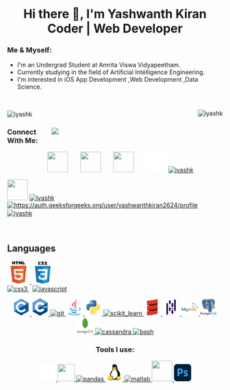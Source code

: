 <h1 align = "center"> Hi there 👋, I'm Yashwanth Kiran <br>
    Coder | Web Developer 
</h1>

### Me & Myself:

<ul >
<li> I'm an Undergrad Student at Amrita Viswa Vidyapeetham.</li>
<li> Currently studying in the field of Artificial Intelligence Engineering.
<li> I'm interested in iOS App Development ,Web Development ,Data Science.
</ul>
<br>

<p align = "left" >
<img align="center" src="https://github-readme-streak-stats.herokuapp.com/?user=iyashk&" alt="iyashk" />
<!-- <img align="center" src="https://github-readme-stats.vercel.app/api?username=iyashk&show_icons=true" alt="iyashk"/> <br> -->
<img align="right" src="https://github-readme-stats.vercel.app/api/top-langs?username=iyashk&show_icons=true&locale=en&layout=compact" alt="iyashk" />
</p>

<div>
 
 <p> <img align = "right" src = "https://stories.freepiklabs.com/storage/19001/website-setup-pana-1680.png" width = "400" height="auto"/></p>

<h3> Connect With Me: </h3> 
<p align="center">
<a style="padding-left:25px;" href="mailto:yashwanthkiran2624@gmail.com"><img height="48" width="48" src="https://camo.githubusercontent.com/a6d8a862aecb6411e963408e9b3c7666ab357cdfecc14a3a13645eb489688cc8/68747470733a2f2f6564656e742e6769746875622e696f2f537570657254696e7949636f6e732f696d616765732f7376672f676d61696c5f6f6c642e737667" /></a>
<a style="padding-left:25px;" href="https://www.instagram.com/_iyashk/"><img height="48" width="48" src="https://camo.githubusercontent.com/c9dacf0f25a1489fdbc6c0d2b41cda58b77fa210a13a886d6f99e027adfbd358/68747470733a2f2f6564656e742e6769746875622e696f2f537570657254696e7949636f6e732f696d616765732f7376672f696e7374616772616d2e737667" /></a>
<a style="padding-left:25px;" href="https://www.linkedin.com/in/iyashk"><img height="48" width="48" src="https://camo.githubusercontent.com/c8a9c5b414cd812ad6a97a46c29af67239ddaeae08c41724ff7d945fb4c047e5/68747470733a2f2f6564656e742e6769746875622e696f2f537570657254696e7949636f6e732f696d616765732f7376672f6c696e6b6564696e2e737667" /></a>
<a style="padding-left:25px;" href="https://twitter.com/iyashk"><img height="48" width="48" src="https://github.com/Aakarsh-B/trying-repos/blob/master/twitter.svg" /></a>
<a href="https://codepen.io/iyashk" target="blank"><img src="https://raw.githubusercontent.com/rahuldkjain/github-profile-readme-generator/master/src/images/icons/Social/codepen.svg" alt="iyashk" height="48" width="48" /></a>

<a href="https://www.hackerrank.com/iyashk"><img height="48" width="48" src="https://raw.githubusercontent.com/rahuldkjain/github-profile-readme-generator/master/src/images/icons/Social/hackerrank.svg" /></a>
<a href="https://www.leetcode.com/iyashk" target="_blank"><img src="https://raw.githubusercontent.com/rahuldkjain/github-profile-readme-generator/master/src/images/icons/Social/leet-code.svg" alt="iyashk" height="30" width="40" /></a>
<a href="https://auth.geeksforgeeks.org/user/https://auth.geeksforgeeks.org/user/yashwanthkiran2624/profile" target="blank"><img src="https://raw.githubusercontent.com/rahuldkjain/github-profile-readme-generator/master/src/images/icons/Social/geeks-for-geeks.svg" alt="https://auth.geeksforgeeks.org/user/yashwanthkiran2624/profile" height="30" width="40" /></a>
<a href="https://kaggle.com/iyashk" target="blank"><img align="center" src="https://raw.githubusercontent.com/rahuldkjain/github-profile-readme-generator/master/src/images/icons/Social/kaggle.svg" alt="iyashk" height="30" width="40" /></a>

</p>
</div>

<!--
<p></p> -->

<!-- <p align="left">
<a href="https://developer.apple.com/swift/" target="_blank" > <img src="https://cdn.cdnlogo.com/logos/s/66/swift.svg" alt="swift" width="40" height="40"/> </a> </p> -->
<!-- swift -->

&nbsp;
&nbsp;
&nbsp;

<h2>Languages</h2>
<p align="left"> 
<a href="https://www.w3.org/html/" target="_blank"> <img src="https://raw.githubusercontent.com/devicons/devicon/master/icons/html5/html5-original-wordmark.svg" alt="html5" width="53" height=auto/> </a> 
<a href="https://www.w3schools.com/css/" target="_blank"> <img src="https://raw.githubusercontent.com/devicons/devicon/master/icons/css3/css3-original-wordmark.svg" alt="css3" width="52" height=auto/> </a> </br>
<!-- </p>
<p align="left">  -->
<a href="https://getbootstrap.com/" target="_blank"> <img src="https://upload.wikimedia.org/wikipedia/commons/b/b2/Bootstrap_logo.svg" alt="css3" width="48" height= auto/> </a> &nbsp;
<a href="https://developer.mozilla.org/en-US/docs/Web/JavaScript" target="_blank" rel="noreferrer"> <img src="https://upload.wikimedia.org/wikipedia/commons/7/73/Javascript-736400_960_720.png" alt="javascript" width="40" height=auto/> </a> 
</p>

<p align="center"> 
 <a href="https://www.cprogramming.com/" target="_blank"> <img src="https://raw.githubusercontent.com/devicons/devicon/master/icons/c/c-original.svg"      alt="c" width="40" height="40"/> </a> 
<a href="https://www.w3schools.com/cpp/" target="_blank" rel="noreferrer"> <img src="https://raw.githubusercontent.com/devicons/devicon/master/icons/cplusplus/cplusplus-original.svg" alt="cplusplus" width="40" height="40"/> </a> 
<a href="https://git-scm.com/" target="_blank"> <img src="https://www.vectorlogo.zone/logos/git-scm/git-scm-icon.svg" alt="git" width="40" height="40"/> </a> <a href="https://www.java.com" target="_blank"> <img src="https://raw.githubusercontent.com/devicons/devicon/master/icons/java/java-original.svg" alt="java" width="40" height="40"/> </a>
<a href="https://www.python.org" target="_blank"> <img src="https://raw.githubusercontent.com/devicons/devicon/master/icons/python/python-original.svg" alt="python" width="40" height="40"/> </a>
<a href="https://scikit-learn.org/" target="_blank"> <img src="https://upload.wikimedia.org/wikipedia/commons/0/05/Scikit_learn_logo_small.svg" alt="scikit_learn" width="40" height="40"/> </a> 
 <a href="https://www.scala-lang.org" target="_blank" rel="noreferrer"> <img src="https://raw.githubusercontent.com/devicons/devicon/master/icons/scala/scala-original.svg" alt="scala" width="40" height="40"/> </a>
<a href="https://pandas.pydata.org/" target="_blank" rel="noreferrer"> <img src="https://raw.githubusercontent.com/devicons/devicon/2ae2a900d2f041da66e950e4d48052658d850630/icons/pandas/pandas-original.svg" alt="pandas" width="40" height="40"/> </a> <a href="https://www.mysql.com/" target="_blank" rel="noreferrer"> <img src="https://raw.githubusercontent.com/devicons/devicon/master/icons/mysql/mysql-original-wordmark.svg" alt="mysql" width="40" height="40"/> </a> <a href="https://www.postgresql.org" target="_blank" rel="noreferrer"> <img src="https://raw.githubusercontent.com/devicons/devicon/master/icons/postgresql/postgresql-original-wordmark.svg" alt="postgresql" width="40" height="40"/> 
<a href="https://www.mongodb.com/" target="_blank" rel="noreferrer"> <img src="https://raw.githubusercontent.com/devicons/devicon/master/icons/mongodb/mongodb-original-wordmark.svg" alt="mongodb" width="40" height="40"/> </a> 
<a href="https://cassandra.apache.org/" target="_blank" rel="noreferrer"> <img src="https://www.vectorlogo.zone/logos/apache_cassandra/apache_cassandra-icon.svg" alt="cassandra" width="40" height="40"/> </a>
<a href="https://www.gnu.org/software/bash/" target="_blank" rel="noreferrer"> <img src="https://www.vectorlogo.zone/logos/gnu_bash/gnu_bash-icon.svg" alt="bash" width="40" height="40"/> </a> 
</p>

<h3 align="center">Tools I use:</h3>
<p align = "center">
<a href="https://github.com/" target="_blank" rel="noreferrer"> <img src="https://github.com/Aakarsh-B/trying-repos/blob/master/github.svg" alt="pandas" width="40" height="40"/> </a> 
<a href="https://colab.research.google.com/" target="_blank" rel="noreferrer"> <img src="https://upload.wikimedia.org/wikipedia/commons/d/d0/Google_Colaboratory_SVG_Logo.svg" alt="" width="40" height="40"/> </a> 
<a href="https://code.visualstudio.com/" target="_blank" rel="noreferrer"> <img src="https://upload.wikimedia.org/wikipedia/commons/9/9a/Visual_Studio_Code_1.35_icon.svg" alt="pandas" width="40" height="40"/> </a> 
<a href="https://www.linux.org/" target="_blank" rel="noreferrer"> <img src="https://raw.githubusercontent.com/devicons/devicon/master/icons/linux/linux-original.svg" alt="linux" width="40" height="40"/> </a>
<a href="https://www.mathworks.com/" target="_blank" rel="noreferrer"> <img src="https://upload.wikimedia.org/wikipedia/commons/2/21/Matlab_Logo.png" alt="matlab" width="40" height="40"/> </a>
<a href="https://developer.apple.com/xcode/features/" target="_blank" rel="noreferrer"> <img src="https://static.wikia.nocookie.net/logopedia/images/d/da/Icon_512x512_Normal%402xxcode.png/revision/latest/scale-to-width-down/250?cb=20200917151913" alt="" width="48" height="48"/> </a> 
<a href="https://www.photoshop.com/en" target="_blank" rel="noreferrer"> <img src="https://github.com/Aakarsh-B/trying-repos/blob/master/photoshop.png" alt="photoshop" width="40" height="40"/> </a> 
</p>   
<!-- 
<h2 align="center">Connect with me:</h2>
<p align="center">
<a style="padding-left:25px;" href="mailto:yashwanthkiran2624@gmail.com"><img height="48" width="48" src="https://camo.githubusercontent.com/a6d8a862aecb6411e963408e9b3c7666ab357cdfecc14a3a13645eb489688cc8/68747470733a2f2f6564656e742e6769746875622e696f2f537570657254696e7949636f6e732f696d616765732f7376672f676d61696c5f6f6c642e737667" /></a>
<a style="padding-left:25px;" href="https://www.instagram.com/_iyashk/"><img height="48" width="48" src="https://camo.githubusercontent.com/c9dacf0f25a1489fdbc6c0d2b41cda58b77fa210a13a886d6f99e027adfbd358/68747470733a2f2f6564656e742e6769746875622e696f2f537570657254696e7949636f6e732f696d616765732f7376672f696e7374616772616d2e737667" /></a>
<a style="padding-left:25px;" href="https://www.linkedin.com/in/iyashk"><img height="48" width="48" src="https://camo.githubusercontent.com/c8a9c5b414cd812ad6a97a46c29af67239ddaeae08c41724ff7d945fb4c047e5/68747470733a2f2f6564656e742e6769746875622e696f2f537570657254696e7949636f6e732f696d616765732f7376672f6c696e6b6564696e2e737667" /></a>
<a style="padding-left:25px;" href="https://twitter.com/iyashk"><img height="48" width="48" src="https://github.com/Aakarsh-B/trying-repos/blob/master/twitter.svg" /></a>
<a href="https://codepen.io/iyashk" target="blank"><img src="https://raw.githubusercontent.com/rahuldkjain/github-profile-readme-generator/master/src/images/icons/Social/codepen.svg" alt="iyashk" height="48" width="48" /></a>
</p> -->

<!-- <p align="center">
<a href="https://www.leetcode.com/iyashk" target="blank"><img src="https://raw.githubusercontent.com/rahuldkjain/github-profile-readme-generator/master/src/images/icons/Social/leet-code.svg" alt="iyashk" height="30" width="40" /></a>
<a style="padding-left:25px;" href="https://www.hackerrank.com/iyashk"><img height="48" width="48" border = "2px solid black" src="https://raw.githubusercontent.com/rahuldkjain/github-profile-readme-generator/master/src/images/icons/Social/hackerrank.svg" /></a>
<a href="https://auth.geeksforgeeks.org/user/https://auth.geeksforgeeks.org/user/yashwanthkiran2624/profile" target="blank"><img src="https://raw.githubusercontent.com/rahuldkjain/github-profile-readme-generator/master/src/images/icons/Social/geeks-for-geeks.svg" alt="https://auth.geeksforgeeks.org/user/yashwanthkiran2624/profile" height="30" width="40" /></a>
</p>
 -->
